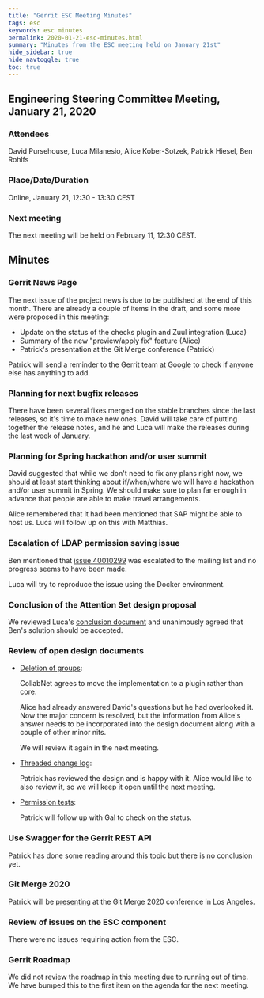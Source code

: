 ```yaml
---
title: "Gerrit ESC Meeting Minutes"
tags: esc
keywords: esc minutes
permalink: 2020-01-21-esc-minutes.html
summary: "Minutes from the ESC meeting held on January 21st"
hide_sidebar: true
hide_navtoggle: true
toc: true
---
```


## Engineering Steering Committee Meeting, January 21, 2020

### Attendees

David Pursehouse, Luca Milanesio, Alice Kober-Sotzek, Patrick Hiesel, Ben Rohlfs

### Place/Date/Duration

Online, January 21, 12:30 - 13:30 CEST

### Next meeting

The next meeting will be held on February 11, 12:30 CEST.

## Minutes

### Gerrit News Page

The next issue of the project news is due to be published at the end
of this month. There are already a couple of items in the draft, and
some more were proposed in this meeting:

- Update on the status of the checks plugin and Zuul integration (Luca)
- Summary of the new "preview/apply fix" feature (Alice)
- Patrick's presentation at the Git Merge conference (Patrick)

Patrick will send a reminder to the Gerrit team at Google to check if
anyone else has anything to add.

### Planning for next bugfix releases

There have been several fixes merged on the stable branches since the
last releases, so it's time to make new ones. David will take care of
putting together the release notes, and he and Luca will make the releases
during the last week of January.

### Planning for Spring hackathon and/or user summit

David suggested that while we don't need to fix any plans right now, we should
at least start thinking about if/when/where we will have a hackathon and/or
user summit in Spring. We should make sure to plan far enough in advance that
people are able to make travel arrangements.

Alice remembered that it had been mentioned that SAP might be able to host
us. Luca will follow up on this with Matthias.

### Escalation of LDAP permission saving issue

Ben mentioned that [issue 40010299](https://issues.gerritcodereview.com/issues/40010299)
was escalated to the mailing list and no progress seems to have been made.

Luca will try to reproduce the issue using the Docker environment.

### Conclusion of the Attention Set design proposal

We reviewed Luca's [conclusion document](https://gerrit-review.googlesource.com/c/homepage/+/249547)
and unanimously agreed that Ben's solution should be accepted.

### Review of open design documents

* [Deletion of groups](https://gerrit-review.googlesource.com/c/homepage/+/246928):

  CollabNet agrees to move the implementation to a plugin rather than core.

  Alice had already answered David's questions but he had overlooked it. Now the
  major concern is resolved, but the information from Alice's answer needs to be
  incorporated into the design document along with a couple of other minor nits.

  We will review it again in the next meeting.

* [Threaded change log](https://gerrit-review.googlesource.com/c/homepage/+/245316):

  Patrick has reviewed the design and is happy with it. Alice would like to
  also review it, so we will keep it open until the next meeting.

* [Permission tests](https://gerrit-review.googlesource.com/c/homepage/+/235929):

  Patrick will follow up with Gal to check on the status.

### Use Swagger for the Gerrit REST API

Patrick has done some reading around this topic but there is no conclusion
yet.

### Git Merge 2020

Patrick will be [presenting](https://git-merge.com/#notedb-58-an-adventure-where-git-is-your-database)
at the Git Merge 2020 conference in Los Angeles.

### Review of issues on the ESC component

There were no issues requiring action from the ESC.

### Gerrit Roadmap

We did not review the roadmap in this meeting due to running out of time.
We have bumped this to the first item on the agenda for the next meeting.
